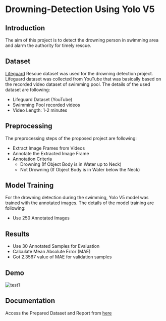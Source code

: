 # Drowning-Detection Using Yolo V5

## Introduction
The aim of this project is to detect the drowning person in swimming area and alarm the authority for timely rescue.

## Dataset
[Lifeguard](https://www.youtube.com/c/LifeguardRescue/videos) Rescue dataset was used for the drowning detection project. Lifeguard dataset was collected from YouTube that was basically based on the recorded video dataset of swimming pool. The details of the used dataset are following:
- Lifeguard Dataset (YouTube)
- Swimming Pool recorded videos
- Video Length: 1-2 minutes

## Preprocessing
The preprocessing steps of the proposed project are following:
- Extract Image Frames from Videos
- Annotate the Extracted Image Frame
- Annotation Criteria
  - Drowning (If Object Body is in Water up to Neck)
  - Not Drowning (If Object Body is in Water below the Neck)

## Model Training 
For the drowning detection during the swimming, Yolo V5 model was trained with the annotated images. The details of the model training are following:
- Use 250 Annotated Images

## Results
- Use 30 Annotated Samples for Evaluation
- Calculate Mean Absolute Error (MAE)
- Got 2.3567 value of MAE for validation samples

## Demo
![test1](https://user-images.githubusercontent.com/46160584/179975737-45beea2d-f74b-48c5-8d5f-fa90cfcc15be.jpg)

## Documentation
Access the Prepared Dataset and Report from [here](https://drive.google.com/drive/folders/11Os8-cJAMkViD45833Gy4bAO3IUz2etR?usp=sharing)
